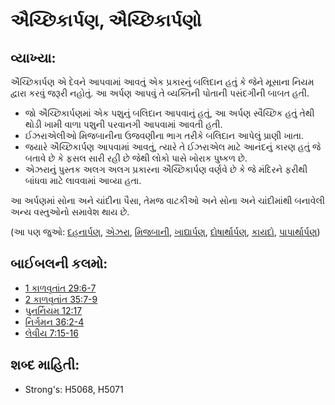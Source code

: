 # ઐચ્છિકાર્પણ, ઐચ્છિકાર્પણો 

## વ્યાખ્યા: 

ઐચ્છિકાર્પણ એ દેવને આપવામાં આવતું  એક પ્રકારનું બલિદાન હતું કે જેને મૂસાના નિયમ દ્વારા કરવું જરૂરી નહોતું.
આ અર્પણ આપવું તે વ્યક્તિની પોતાની પસંદગીની બાબત હતી.

* જો ઐચ્છિકાર્પણમાં એક પશુનું બલિદાન આપવાનું હતું, આ અર્પણ સ્વૈચ્છિક હતું તેથી થોડી ખામી વાળા પશુની પરવાનગી આપવામાં આવતી હતી.
* ઈઝરાએલીઓ મિજબાનીના ઉજવણીના ભાગ તરીકે બલિદાન આપેલું  પ્રાણી ખાતા.
* જયારે ઐચ્છિકાર્પણ આપવામાં આવતું, ત્યારે તે ઈઝરાએલ માટે આનંદનું કારણ હતું જે બતાવે છે કે ફસલ સારી રહી છે જેથી લોકો પાસે ખોરાક પુષ્કળ છે.
* એઝરાનું પુસ્તક અલગ અલગ પ્રકારના ઐચ્છિકાર્પણ વર્ણવે છે કે જે મંદિરને ફરીથી બાંધવા માટે લાવવામાં આવ્યા હતા.

આ અર્પણમાં સોના અને ચાંદીના પૈસા, તેમજ વાટકીઓ અને સોના અને ચાંદીમાંથી બનાવેલી અન્ય વસ્તુઓનો સમાવેશ થાય છે.

(આ પણ જુઓ: [દહનાર્પણ](../other/burntoffering.md), [એઝરા](../names/ezra.md), [મિજબાની](../other/feast.md), [ખાદ્યાર્પણ](../other/grainoffering.md), [દોષાર્થાર્પણ](../other/guiltoffering.md), [કાયદો](../kt/lawofmoses.md), [પાપાર્થાર્પણ](../other/sinoffering.md))

## બાઈબલની કલમો: 

* [1 કાળવૃતાંત 29:6-7](rc://gu/tn/help/1ch/29/06)
* [2 કાળવૃતાંત 35:7-9](rc://gu/tn/help/2ch/35/07)
* [પુનર્નિયમ 12:17](rc://gu/tn/help/deu/12/17)
* [નિર્ગમન 36:2-4](rc://gu/tn/help/exo/36/02)
* [લેવીય 7:15-16](rc://gu/tn/help/lev/07/15)

## શબ્દ માહિતી: 

* Strong's: H5068, H5071
